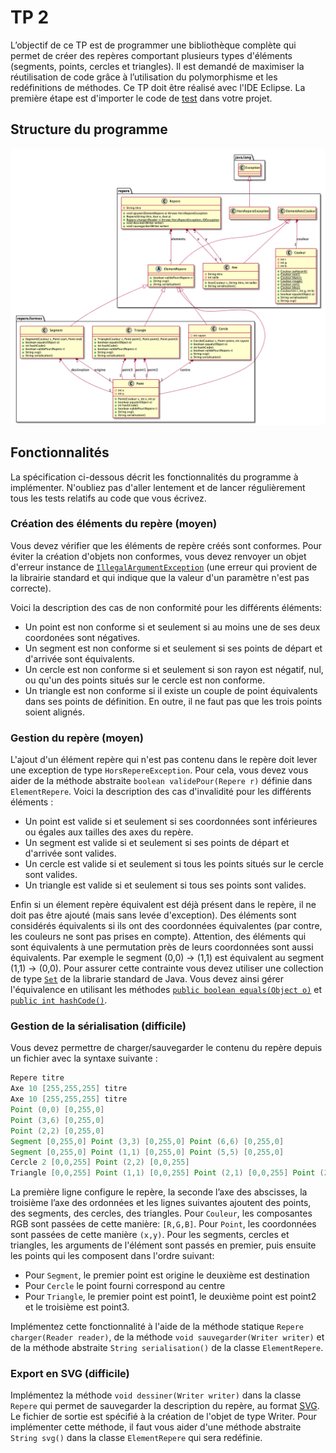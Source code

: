 # TP 2

L’objectif de ce TP est de programmer une bibliothèque complète qui permet de créer des repères comportant plusieurs types d'éléments (segments, points, cercles et triangles). Il est demandé de maximiser la réutilisation de code grâce à l’utilisation du polymorphisme et les redéfinitions de méthodes.
Ce TP doit être réalisé avec l'IDE Eclipse. La première étape est d'importer le code de [test](src/test/java) dans votre projet.

## Structure du programme

![Structure du programme](doc/design.png)

## Fonctionnalités

La spécification ci-dessous décrit les fonctionnalités du programme à implémenter. N'oubliez pas d'aller lentement et de lancer régulièrement tous les tests relatifs au code que vous écrivez.

### Création des éléments du repère (moyen)

Vous devez vérifier que les éléments de repère créés sont conformes. Pour éviter la création d'objets non conformes, vous devez renvoyer un objet d'erreur instance de [`IllegalArgumentException`](https://docs.oracle.com/javase/8/docs/api/index.html?java/lang/IllegalArgumentException.html) (une erreur qui provient de la librairie standard et qui indique que la valeur d'un paramètre n'est pas correcte).

Voici la description des cas de non conformité pour les différents éléments:

* Un point est non conforme si et seulement si au moins une de ses deux coordonées sont négatives.
* Un segment est non conforme si et seulement si ses points de départ et d'arrivée sont équivalents.
* Un cercle est non conforme si et seulement si son rayon est négatif, nul, ou qu'un des points situés sur le cercle est non conforme.
* Un triangle est non conforme si il existe un couple de point équivalents dans ses points de définition. En outre, il ne faut pas que les trois points soient alignés.

### Gestion du repère (moyen)

L'ajout d'un élément repère qui n'est pas contenu dans le repère doit lever une exception de type `HorsRepereException`. Pour cela, vous devez vous aider de la méthode abstraite `boolean validePour(Repere r)` définie dans `ElementRepere`. Voici la description des cas d'invalidité pour les différents éléments :

* Un point est valide si et seulement si ses coordonnées sont inférieures ou égales aux tailles des axes du repère.
* Un segment est valide si et seulement si ses points de départ et d'arrivée sont valides.
* Un cercle est valide si et seulement si tous les points situés sur le cercle sont valides.
* Un triangle est valide si et seulement si tous ses points sont valides.

Enfin si un élement repère équivalent est déjà présent dans le repère, il ne doit pas être ajouté (mais sans levée d'exception). Des éléments sont considérés équivalents si ils ont des coordonnées équivalentes (par contre, les couleurs ne sont pas prises en compte). Attention, des éléments qui sont équivalents à une permutation près de leurs coordonnées sont aussi équivalents. Par exemple le segment (0,0) -> (1,1) est équivalent au segment (1,1) -> (0,0). Pour assurer cette contrainte vous devez utiliser une collection de type [`Set`](https://docs.oracle.com/javase/8/docs/api/index.html?java/util/HashSet.html) de la librarie standard de Java. Vous devez ainsi gérer l'équivalence en utilisant les méthodes [`public boolean equals(Object o)`](https://docs.oracle.com/javase/8/docs/api/java/util/Objects.html#equals-java.lang.Object-java.lang.Object-) et [`public int hashCode()`](https://docs.oracle.com/javase/8/docs/api/java/util/Objects.html#hashCode-java.lang.Object-).

### Gestion de la sérialisation (difficile)

Vous devez permettre de charger/sauvegarder le contenu du repère depuis un fichier avec la syntaxe suivante :

~~~ java
Repere titre
Axe 10 [255,255,255] titre
Axe 10 [255,255,255] titre
Point (0,0) [0,255,0]
Point (3,6) [0,255,0]
Point (2,2) [0,255,0]
Segment [0,255,0] Point (3,3) [0,255,0] Point (6,6) [0,255,0]
Segment [0,255,0] Point (1,1) [0,255,0] Point (5,5) [0,255,0]
Cercle 2 [0,0,255] Point (2,2) [0,0,255]
Triangle [0,0,255] Point (1,1) [0,0,255] Point (2,1) [0,0,255] Point (2,2) [0,0,255]
~~~

La première ligne configure le repère, la seconde l’axe des abscisses, la troisième l’axe des ordonnées et les lignes suivantes ajoutent des points, des segments, des cercles, des triangles. Pour `Couleur`, les composantes RGB sont passées de cette manière: `[R,G,B]`. Pour `Point`, les coordonnées sont passées de cette manière `(x,y)`. Pour les segments, cercles et triangles, les arguments de l'élément sont passés en premier, puis ensuite les points qui les composent dans l'ordre suivant:

* Pour `Segment`, le premier point est origine le deuxième est destination
* Pour `Cercle` le point fourni correspond au centre
* Pour `Triangle`, le premier point est point1, le deuxième point est point2 et le troisième est point3.

Implémentez cette fonctionnalité à l'aide de la méthode statique `Repere charger(Reader reader)`, de la méthode `void sauvegarder(Writer writer)` et de la méthode abstraite `String serialisation()` de la classe `ElementRepere`.

### Export en SVG (difficile)

Implémentez la méthode `void dessiner(Writer writer)` dans la classe `Repere` qui permet de sauvegarder la description du repère, au format [SVG](http://fr.wikipedia.org/wiki/Scalable_Vector_Graphics). Le fichier de sortie est spécifié à la création de l'objet de type Writer. Pour implémenter cette méthode, il faut vous aider d'une méthode abstraite `String svg()` dans la classe `ElementRepere` qui sera redéfinie.
